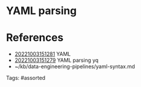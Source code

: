 # YAML parsing

# References
- [20221003151281](/zet/20221003151281/README.md) YAML
- [20221003151279](/zet/20221003151279/README.md) YAML parsing yq
- ~/kb/data-engineering-pipelines/yaml-syntax.md

Tags:
    #assorted

